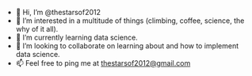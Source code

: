 - 👋 Hi, I’m @thestarsof2012
- 👀 I’m interested in a multitude of things (climbing, coffee, science, the why of it all).
- 🌱 I’m currently learning data science.
- 💞️ I’m looking to collaborate on learning about and how to implement data science.
- 📫 Feel free to ping me at thestarsof2012@gmail.com

<!---
thestarsof2012/thestarsof2012 is a ✨ special ✨ repository because its `README.md` (this file) appears on your GitHub profile.
You can click the Preview link to take a look at your changes.
--->
